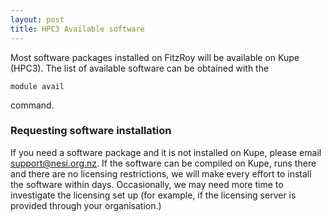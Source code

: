 ```yaml
---
layout: post
title: HPC3 Available software
---
```


Most software packages installed on FitzRoy will be available on Kupe (HPC3).
The list of available software can be obtained with the 
```
module avail 
```
command. 

### Requesting software installation
If you need a software package and it is not installed on Kupe, please email support@nesi.org.nz. If the software can be compiled on Kupe, runs there and there are no licensing restrictions, we will make every effort to install the software within days. Occasionally, we may need more time to investigate the licensing set up (for example, if the licensing server is provided through your organisation.)
